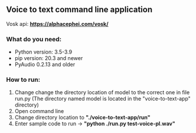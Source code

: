 ## Voice to text command line application
Vosk api: **https://alphacephei.com/vosk/**

### What do you need:
- Python version: 3.5-3.9
- pip version: 20.3 and newer
- PyAudio 0.2.13 and older

### How to run:
1. Change change the directory location of model to the correct one in file run.py (The directory named model is located in the "voice-to-text-app" directory)
2. Open command line
3. Change directory location to **"./voice-to-text-app/run"**
4. Enter sample code to run -> **"python ./run.py test-voice-pl.wav"**
